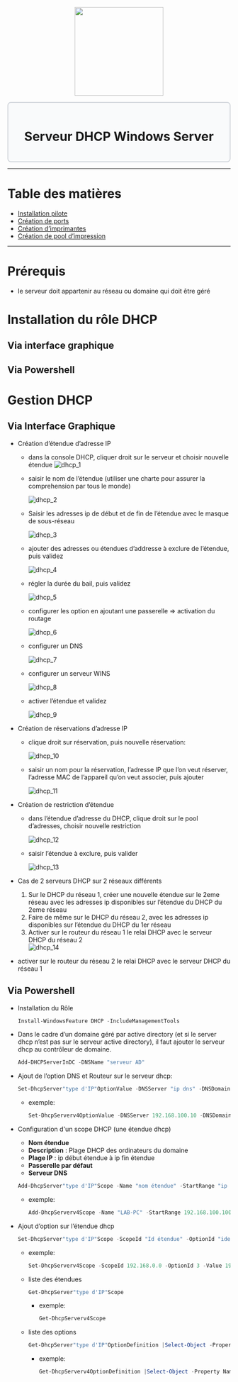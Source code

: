 <div align="center">
  <p align="center">
    <a href="#">
      <img src="https://i0.wp.com/www.networkcorp.fr/wp-content/uploads/2018/03/dhcp_logo.jpg?resize=699%2C231" height="200px" />
    </a>
  </p>
</div>

<div style="border: 2px solid #d1d5db; padding: 20px; border-radius: 8px; background-color: #f9fafb;">
  <h1 align="center">Serveur DHCP Windows Server</h1>
</div>

---
# Table des matières
- [Installation pilote](#installation-pilote)
- [Création de ports](#création-de-ports)
- [Création d’imprimantes](#création-dimprimantes)
- [Création de pool d’impression](#création-de-pool-dimpression)
---
# Prérequis
- le serveur doit appartenir au réseau ou domaine qui doit être géré

# Installation  du rôle DHCP
## Via interface graphique
## Via Powershell
# Gestion DHCP
## Via Interface Graphique
- Création d’étendue d’adresse IP
    - dans la console DHCP, cliquer droit sur le serveur et choisir nouvelle étendue
        ![dhcp_1](https://gitea.maxflix.xyz/Ichbine/Wiki_Info/raw/branch/main/Windows/Gestion%20serveurs/Services%20Servers%20Windows/dhcp_image/dhcp_1.png)
                
    - saisir le nom de l’étendue (utiliser une charte pour assurer la comprehension par tous le monde)
                
        ![dhcp_2](https://gitea.maxflix.xyz/Ichbine/Wiki_Info/raw/branch/main/Windows/Gestion%20serveurs/Services%20Servers%20Windows/dhcp_image/dhcp_2.png)
                
    - Saisir les adresses ip de début et de fin de l’étendue avec le masque de sous-réseau
                
        ![dhcp_3](https://gitea.maxflix.xyz/Ichbine/Wiki_Info/raw/branch/main/Windows/Gestion%20serveurs/Services%20Servers%20Windows/dhcp_image/dhcp_3.png)
                
    - ajouter des adresses ou étendues d’addresse à exclure de l’étendue, puis validez
                
        ![dhcp_4](https://gitea.maxflix.xyz/Ichbine/Wiki_Info/raw/branch/main/Windows/Gestion%20serveurs/Services%20Servers%20Windows/dhcp_image/dhcp_4.png)
                
    - régler la durée du bail, puis validez
                
        ![dhcp_5](https://gitea.maxflix.xyz/Ichbine/Wiki_Info/raw/branch/main/Windows/Gestion%20serveurs/Services%20Servers%20Windows/dhcp_image/dhcp_5.png)
                
    - configurer les option en ajoutant une passerelle ⇒ activation du routage
                
        ![dhcp_6](https://gitea.maxflix.xyz/Ichbine/Wiki_Info/raw/branch/main/Windows/Gestion%20serveurs/Services%20Servers%20Windows/dhcp_image/dhcp_6.png)
                
    - configurer un DNS
                
        ![dhcp_7](https://gitea.maxflix.xyz/Ichbine/Wiki_Info/raw/branch/main/Windows/Gestion%20serveurs/Services%20Servers%20Windows/dhcp_image/dhcp_7.png)
                
    - configurer un serveur WINS
                
        ![dhcp_8](https://gitea.maxflix.xyz/Ichbine/Wiki_Info/raw/branch/main/Windows/Gestion%20serveurs/Services%20Servers%20Windows/dhcp_image/dhcp_8.png)
                
    - activer l’étendue et validez
                
        ![dhcp_9](https://gitea.maxflix.xyz/Ichbine/Wiki_Info/raw/branch/main/Windows/Gestion%20serveurs/Services%20Servers%20Windows/dhcp_image/dhcp_9.png)
                
- Création de réservations d’adresse IP
    - clique droit sur réservation, puis nouvelle réservation:
                
        ![dhcp_10](https://gitea.maxflix.xyz/Ichbine/Wiki_Info/raw/branch/main/Windows/Gestion%20serveurs/Services%20Servers%20Windows/dhcp_image/dhcp_10.png)
                
    - saisir un nom pour la réservation, l’adresse IP que l’on veut réserver, l’adresse MAC de l’appareil qu’on veut associer, puis ajouter
                
        ![dhcp_11](https://gitea.maxflix.xyz/Ichbine/Wiki_Info/raw/branch/main/Windows/Gestion%20serveurs/Services%20Servers%20Windows/dhcp_image/dhcp_11.png)
                
- Création de restriction d’étendue
    - dans l’étendue d’adresse du DHCP, clique droit sur le pool d’adresses, choisir nouvelle restriction
                
        ![dhcp_12](https://gitea.maxflix.xyz/Ichbine/Wiki_Info/raw/branch/main/Windows/Gestion%20serveurs/Services%20Servers%20Windows/dhcp_image/dhcp_12.png)
                
    - saisir l’étendue à exclure, puis valider
                
        ![dhcp_13](https://gitea.maxflix.xyz/Ichbine/Wiki_Info/raw/branch/main/Windows/Gestion%20serveurs/Services%20Servers%20Windows/dhcp_image/dhcp_13.png)
                
- Cas de 2 serveurs DHCP sur 2 réseaux différents
    1. Sur le DHCP du réseau 1, créer une nouvelle étendue sur le 2eme réseau avec les adresses ip disponibles sur l’étendue du DHCP du 2eme réseau
    2. Faire de même sur le DHCP du réseau 2, avec les adresses ip disponibles sur l’étendue du DHCP du 1er réseau
    3. Activer sur le routeur du réseau 1 le relai DHCP avec le serveur DHCP du réseau 2            
            ![dhcp_14](https://gitea.maxflix.xyz/Ichbine/Wiki_Info/raw/branch/main/Windows/Gestion%20serveurs/Services%20Servers%20Windows/dhcp_image/dhcp_14.png)
             
- activer sur le routeur du réseau 2 le relai DHCP avec le serveur DHCP du réseau 1
## Via Powershell
- Installation du Rôle
            
    ```powershell
    Install-WindowsFeature DHCP -IncludeManagementTools
    ```      
- Dans le cadre d’un domaine géré par active directory (et si le server dhcp n’est pas sur le serveur active directory), il faut ajouter le serveur dhcp au contrôleur de domaine.         
    ```powershell
    Add-DHCPServerInDC -DNSName "serveur AD"
    ```       
- Ajout de l’option DNS et Routeur sur le serveur dhcp:         
    ```powershell
    Set-DhcpServer"type d'IP"OptionValue -DNSServer "ip dns" -DNSDomain "nom domain" -Routeur"passerelle par defaut"
    ```
    - exemple:
        ```powershell
    	Set-DhcpServerv4OptionValue -DNSServer 192.168.100.10 -DNSDomain lab.lan -Router 192.168.100.2
        ```         
- Configuration d'un scope DHCP (une étendue dhcp)
    - **Nom étendue**
    - **Description** : Plage DHCP des ordinateurs du domaine
    - **Plage IP** : ip début étendue à ip fin étendue
    - **Passerelle par défaut**
    - **Serveur DNS**  
    ```powershell
    Add-DhcpServer"type d'IP"Scope -Name "nom étendue" -StartRange "ip début étendue" -EndRange "ip fin étendue" -SubnetMask "mask sous réseau" -Description "champs description de l'étendue"
    ```
    - exemple:
        ```powershell
    	Add-DhcpServerv4Scope -Name "LAB-PC" -StartRange 192.168.100.100 -EndRange 192.168.100.200 -SubnetMask 255.255.255.0 -Description "Plage DHCP des ordinateurs du domaine LAB"
        ```  
- Ajout d’option sur l’étendue dhcp  
    ```powershell
    Set-DhcpServer"type d'IP"Scope -ScopeId "Id étendue" -OptionId "identifiant option" -Value "valeur de l'option"
    ```
    - exemple: 
        ```powershell
    	Set-DhcpServerv4Scope -ScopeId 192.168.0.0 -OptionId 3 -Value 192.168.255.254 => option 3: routeur, value: adresse ip du routeur
        ```    
    - liste des étendues         
        ```powershell
        Get-DhcpServer"type d'IP"Scope
        ```
        - exemple:
            ```powershell
        	Get-DhcpServerv4Scope
            ```    
    - liste des options  
        ```powershell
        Get-DhcpServer"type d'IP"OptionDefinition |Select-Object -Property Name,OptionId
        ```
        - exemple:
            ```powershell
            Get-DhcpServerv4OptionDefinition |Select-Object -Property Name,OptionId
            ```
           